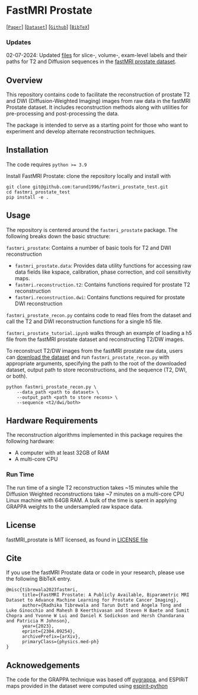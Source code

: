 # FastMRI Prostate

[[`Paper`](https://arxiv.org/abs/2304.09254)] [[`Dataset`](https://fastmri.med.nyu.edu/)] [[`Github`](https://github.com/cai2r/fastMRI_prostate)] [[`BibTeX`](#cite)]

### Updates
02-07-2024: Updated [files](https://github.com/cai2r/fastMRI_prostate/pull/11) for slice-, volume-, exam-level labels and their paths for T2 and Diffusion sequences in the [fastMRI prostate dataset](https://fastmri.med.nyu.edu/).

## Overview

This repository contains code to facilitate the reconstruction of prostate T2 and DWI (Diffusion-Weighted Imaging) images from raw data in the fastMRI Prostate dataset. It includes reconstruction methods along with utilities for pre-processing and post-processing the data. 

The package is intended to serve as a starting point for those who want to experiment and develop alternate reconstruction techniques.

## Installation

The code requires `python >= 3.9`

Install FastMRI Prostate: clone the repository locally and install with

```
git clone git@github.com:tarund1996/fastmri_prostate_test.git
cd fastmri_prostate_test
pip install -e .
```

## Usage
The repository is centered around the ```fastmri_prostate``` package. The following breaks down the basic structure:

```fastmri_prostate```: Contains a number of basic tools for T2 and DWI reconstruction
 - ```fastmri_prostate.data```: Provides data utility functions for accessing raw data fields like kspace, calibration, phase correction, and coil sensitivity maps.
 - ```fastmri.reconstruction.t2```: Contains functions required for prostate T2 reconstruction
 - ```fastmri.reconstruction.dwi```: Contains functions required for prostate DWI reconstruction

```fastmri_prostate_recon.py``` contains code to read files from the dataset and call the T2 and DWI reconstruction functions for a single h5 file. 

```fastmri_prostate_tutorial.ipynb``` walks through an example of loading a h5 file from the fastMRI prostate dataset and reconstructing T2/DW images.

To reconstruct T2/DW images from the fastMRI prostate raw data, users can [download the dataset](https://fastmri.med.nyu.edu/) and run ```fastmri_prostate_recon.py``` with appropriate arguments, specifying the path to the root of the downloaded dataset, output path to store reconstructions, and the sequence (T2, DWI, or both).
```
python fastmri_prostate_recon.py \  
    --data_path <path to dataset> \  
    --output_path <path to store recons> \  
    --sequence <t2/dwi/both>
```

## Hardware Requirements
The reconstruction algorithms implemented in this package requires the following hardware:
- A computer with at least 32GB of RAM
- A multi-core CPU

### Run Time
The run time of a single T2 reconstruction takes ~15 minutes while the Diffusion Weighted reconstructions take ~7 minutes on a multi-core CPU Linux machine with 64GB RAM. A bulk of the time is spent in applying GRAPPA weights to the undersampled raw kspace data.

## License
fastMRI_prostate is MIT licensed, as found in [LICENSE file](https://github.com/cai2r/fastMRI_prostate/blob/main/LICENSE)

## Cite
If you use the fastMRI Prostate data or code in your research, please use the following BibTeX entry.

```
@misc{tibrewala2023fastmri,
      title={FastMRI Prostate: A Publicly Available, Biparametric MRI Dataset to Advance Machine Learning for Prostate Cancer Imaging}, 
      author={Radhika Tibrewala and Tarun Dutt and Angela Tong and Luke Ginocchio and Mahesh B Keerthivasan and Steven H Baete and Sumit Chopra and Yvonne W Lui and Daniel K Sodickson and Hersh Chandarana and Patricia M Johnson},
      year={2023},
      eprint={2304.09254},
      archivePrefix={arXiv},
      primaryClass={physics.med-ph}
}
```

## Acknowedgements
The code for the GRAPPA technique was based off [pygrappa](https://github.com/mckib2/pygrappa), and ESPIRiT maps provided in the dataset were computed using [espirit-python](https://github.com/mikgroup/espirit-python) 
